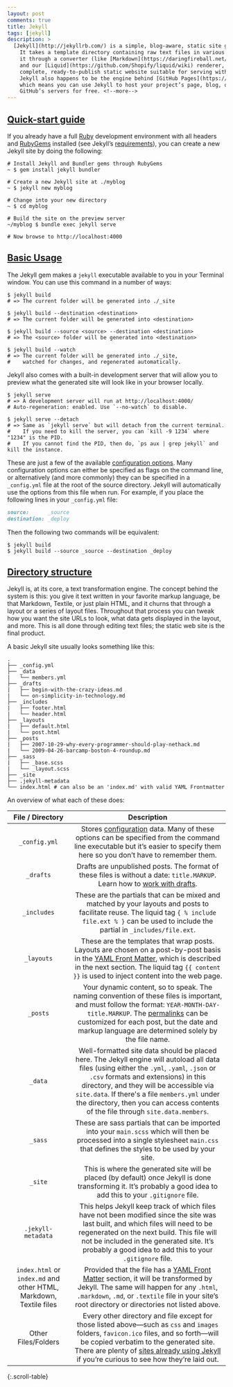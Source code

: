 ```yaml
---
layout: post
comments: true
title: Jekyll
tags: [jekyll]
description: >
  [Jekyll](http://jekyllrb.com/) is a simple, blog-aware, static site generator.
    It takes a template directory containing raw text files in various formats, runs 
    it through a converter (like [Markdown](https://daringfireball.net/projects/markdown/)) 
    and our [Liquid](https://github.com/Shopify/liquid/wiki) renderer, and spits out a 
    complete, ready-to-publish static website suitable for serving with your favorite web server. 
    Jekyll also happens to be the engine behind [GitHub Pages](https://github.com/Shopify/liquid/wiki),
    which means you can use Jekyll to host your project’s page, blog, or website from 
    GitHub’s servers for free. <!--more-->
---
```


## [Quick-start guide](http://jekyllrb.com/docs/quickstart/)
If you already have a full [Ruby](https://www.ruby-lang.org/en/downloads/) development environment 
    with all headers and [RubyGems](https://rubygems.org/pages/download) installed (see 
    Jekyll’s [requirements](http://jekyllrb.com/docs/installation/#requirements)), you can create a 
    new Jekyll site by doing the following:
    
~~~shell
# Install Jekyll and Bundler gems through RubyGems
~ $ gem install jekyll bundler

# Create a new Jekyll site at ./myblog
~ $ jekyll new myblog

# Change into your new directory
~ $ cd myblog

# Build the site on the preview server
~/myblog $ bundle exec jekyll serve

# Now browse to http://localhost:4000
~~~

## [Basic Usage](http://jekyllrb.com/docs/usage/)
The Jekyll gem makes a `jekyll` executable available to you in your Terminal window. You can use 
    this command in a number of ways:
    
~~~shell
$ jekyll build
# => The current folder will be generated into ./_site

$ jekyll build --destination <destination>
# => The current folder will be generated into <destination>

$ jekyll build --source <source> --destination <destination>
# => The <source> folder will be generated into <destination>

$ jekyll build --watch
# => The current folder will be generated into ./_site,
#    watched for changes, and regenerated automatically.
~~~

Jekyll also comes with a built-in development server that will allow you to preview what the 
    generated site will look like in your browser locally.
    
~~~shell
$ jekyll serve
# => A development server will run at http://localhost:4000/
# Auto-regeneration: enabled. Use `--no-watch` to disable.

$ jekyll serve --detach
# => Same as `jekyll serve` but will detach from the current terminal.
#    If you need to kill the server, you can `kill -9 1234` where "1234" is the PID.
#    If you cannot find the PID, then do, `ps aux | grep jekyll` and kill the instance.
~~~

These are just a few of the available [configuration options](http://jekyllrb.com/docs/configuration/).
    Many configuration options can either be specified as flags on the command line, or alternatively 
    (and more commonly) they can be specified in a `_config.yml` file at the root of the source directory.
    Jekyll will automatically use the options from this file when run. For example, if you place the 
    following lines in your `_config.yml` file:
    
~~~markdown
source:      _source
destination: _deploy
~~~

Then the following two commands will be equivalent:

~~~shell
$ jekyll build
$ jekyll build --source _source --destination _deploy
~~~

## [Directory structure](http://jekyllrb.com/docs/structure/)
Jekyll is, at its core, a text transformation engine. The concept behind the system is this: 
    you give it text written in your favorite markup language, be that Markdown, Textile, or 
    just plain HTML, and it churns that through a layout or a series of layout files. Throughout 
    that process you can tweak how you want the site URLs to look, what data gets displayed in 
    the layout, and more. This is all done through editing text files; the static web site is the 
    final product.

A basic Jekyll site usually looks something like this:

~~~shell
.
├── _config.yml
├── _data
|   └── members.yml
├── _drafts
|   ├── begin-with-the-crazy-ideas.md
|   └── on-simplicity-in-technology.md
├── _includes
|   ├── footer.html
|   └── header.html
├── _layouts
|   ├── default.html
|   └── post.html
├── _posts
|   ├── 2007-10-29-why-every-programmer-should-play-nethack.md
|   └── 2009-04-26-barcamp-boston-4-roundup.md
├── _sass
|   ├── _base.scss
|   └── _layout.scss
├── _site
├── .jekyll-metadata
└── index.html # can also be an 'index.md' with valid YAML Frontmatter
~~~

An overview of what each of these does:

| File / Directory |                               Description                                    |
|:----------------:|:----------------------------------------------------------------------------:|
|`_config.yml`     |Stores [configuration](http://jekyllrb.com/docs/configuration/) data. Many of these options can be specified from the command line executable but it’s easier to specify them here so you don’t have to remember them.|
|`_drafts`         |Drafts are unpublished posts. The format of these files is without a date: `title.MARKUP`. Learn how to [work with drafts](http://jekyllrb.com/docs/drafts/).|
|`_includes`       |These are the partials that can be mixed and matched by your layouts and posts to facilitate reuse. The liquid tag `{ % include file.ext % }` can be used to include the partial in `_includes/file.ext`.|
|`_layouts`        |These are the templates that wrap posts. Layouts are chosen on a post-by-post basis in the [YAML Front Matter](http://jekyllrb.com/docs/frontmatter/), which is described in the next section. The liquid tag `{{ content }}` is used to inject content into the web page.|
|`_posts`          |Your dynamic content, so to speak. The naming convention of these files is important, and must follow the format: `YEAR-MONTH-DAY-title.MARKUP`. The [permalinks](http://jekyllrb.com/docs/permalinks/) can be customized for each post, but the date and markup language are determined solely by the file name.|
|`_data`           |Well-formatted site data should be placed here. The Jekyll engine will autoload all data files (using either the `.yml`, `.yaml`, `.json` or `.csv` formats and extensions) in this directory, and they will be accessible via `site.data`. If there's a file `members.yml` under the directory, then you can access contents of the file through `site.data.members`.|
|`_sass`           |These are sass partials that can be imported into your `main.scss` which will then be processed into a single stylesheet `main.css` that defines the styles to be used by your site.|
|`_site`           |This is where the generated site will be placed (by default) once Jekyll is done transforming it. It’s probably a good idea to add this to your `.gitignore` file.|
|`.jekyll-metadata`|This helps Jekyll keep track of which files have not been modified since the site was last built, and which files will need to be regenerated on the next build. This file will not be included in the generated site. It’s probably a good idea to add this to your `.gitignore` file.|
|`index.html` or `index.md` and other HTML, Markdown, Textile files|Provided that the file has a [YAML Front Matter](http://jekyllrb.com/docs/frontmatter/) section, it will be transformed by Jekyll. The same will happen for any `.html`, `.markdown`, `.md`, or `.textile` file in your site’s root directory or directories not listed above.|
|Other Files/Folders|Every other directory and file except for those listed above—such as `css` and `images` folders, `favicon.ico` files, and so forth—will be copied verbatim to the generated site. There are plenty of [sites already using Jekyll](http://jekyllrb.com/docs/sites/) if you’re curious to see how they’re laid out.|
{:.scroll-table}